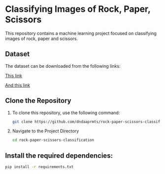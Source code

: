 # Classifying Images of Rock, Paper, Scissors
This repository contains a machine learning project focused on classifying images of rock, paper and scissors.

## Dataset
The dataset can be downloaded from the following links:

[This link](https://bit.ly/37GH4Qg)

[And this link](https://github.com/dicodingacademy/assets/releases/download/release/rockpaperscissors.zip)

## Clone the Repository

1. To clone this repository, use the following command:

   ```bash
   git clone https://github.com/dndaaprmts/rock-paper-scissors-classification.git

2. Navigate to the Project Directory

   ```bash
   cd rock-paper-scissors-classification 

## Install the required dependencies:

  ```bash
  pip install -r requirements.txt


